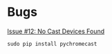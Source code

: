 Bugs
====

[Issue #12: No Cast Devices Found](https://github.com/muammar/mkchromecast/issues/12)

```shell
sudo pip install pychromecast
```

